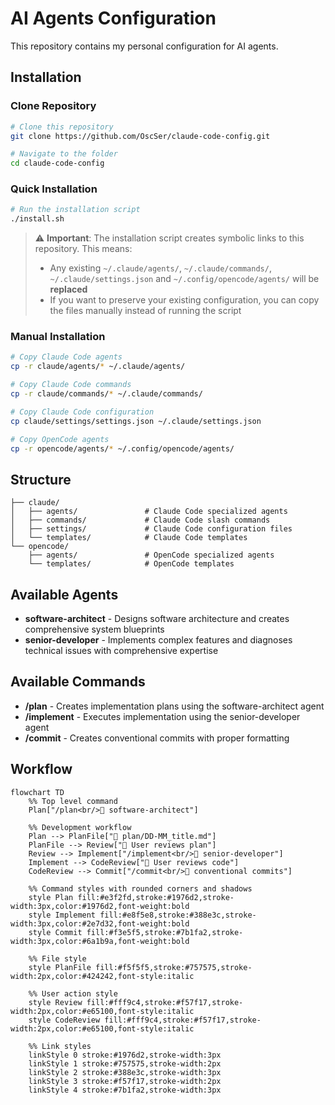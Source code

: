 # AI Agents Configuration

This repository contains my personal configuration for AI agents.

## Installation

### Clone Repository

```bash
# Clone this repository
git clone https://github.com/OscSer/claude-code-config.git

# Navigate to the folder
cd claude-code-config
```

### Quick Installation

```bash
# Run the installation script
./install.sh
```

> ⚠️ **Important**: The installation script creates symbolic links to this repository. This means:
>
> - Any existing `~/.claude/agents/`, `~/.claude/commands/`, `~/.claude/settings.json` and `~/.config/opencode/agents/` will be **replaced**
> - If you want to preserve your existing configuration, you can copy the files manually instead of running the script

### Manual Installation

```bash
# Copy Claude Code agents
cp -r claude/agents/* ~/.claude/agents/

# Copy Claude Code commands
cp -r claude/commands/* ~/.claude/commands/

# Copy Claude Code configuration
cp claude/settings/settings.json ~/.claude/settings.json

# Copy OpenCode agents
cp -r opencode/agents/* ~/.config/opencode/agents/
```

## Structure

```
├── claude/
│   ├── agents/               # Claude Code specialized agents
│   ├── commands/             # Claude Code slash commands
│   ├── settings/             # Claude Code configuration files
│   └── templates/            # Claude Code templates
└── opencode/
    ├── agents/               # OpenCode specialized agents
    └── templates/            # OpenCode templates
```

## Available Agents

- **software-architect** - Designs software architecture and creates comprehensive system blueprints
- **senior-developer** - Implements complex features and diagnoses technical issues with comprehensive expertise

## Available Commands

- **/plan** - Creates implementation plans using the software-architect agent
- **/implement** - Executes implementation using the senior-developer agent
- **/commit** - Creates conventional commits with proper formatting

## Workflow

```mermaid
flowchart TD
    %% Top level command
    Plan["/plan<br/>🤖 software-architect"]

    %% Development workflow
    Plan --> PlanFile["📄 plan/DD-MM_title.md"]
    PlanFile --> Review["👤 User reviews plan"]
    Review --> Implement["/implement<br/>🤖 senior-developer"]
    Implement --> CodeReview["👤 User reviews code"]
    CodeReview --> Commit["/commit<br/>📝 conventional commits"]

    %% Command styles with rounded corners and shadows
    style Plan fill:#e3f2fd,stroke:#1976d2,stroke-width:3px,color:#1976d2,font-weight:bold
    style Implement fill:#e8f5e8,stroke:#388e3c,stroke-width:3px,color:#2e7d32,font-weight:bold
    style Commit fill:#f3e5f5,stroke:#7b1fa2,stroke-width:3px,color:#6a1b9a,font-weight:bold

    %% File style
    style PlanFile fill:#f5f5f5,stroke:#757575,stroke-width:2px,color:#424242,font-style:italic

    %% User action style
    style Review fill:#fff9c4,stroke:#f57f17,stroke-width:2px,color:#e65100,font-style:italic
    style CodeReview fill:#fff9c4,stroke:#f57f17,stroke-width:2px,color:#e65100,font-style:italic

    %% Link styles
    linkStyle 0 stroke:#1976d2,stroke-width:3px
    linkStyle 1 stroke:#757575,stroke-width:2px
    linkStyle 2 stroke:#388e3c,stroke-width:3px
    linkStyle 3 stroke:#f57f17,stroke-width:2px
    linkStyle 4 stroke:#7b1fa2,stroke-width:3px
```
